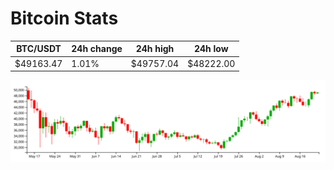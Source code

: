 # Bitcoin Stats

BTC/USDT|24h change|24h high|24h low|
|---|---|---|---|
|$49163.47|1.01%|$49757.04|$48222.00|

<img src="./chart.svg">
